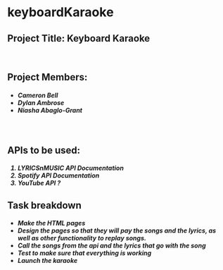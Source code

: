# keyboardKaraoke
<h2>Project Title: Keyboard Karaoke</h2>
<br />
<h2>Project Members:</h2>
<h5>
  <ul>
    <li>Cameron Bell</li>
    <li>Dylan Ambrose</li>
    <li>Niasha Abaglo-Grant</li>
  </ul>
</h5>

<br />
<h2>APIs to be used:</h2>
<h5>
  <ol>
    <li>LYRICSnMUSIC API Documentation</li>
    <li>Spotify API Documentation</li>
    <li>YouTube API ?</li>
  </ol>
</h5>

<h2>
  Task breakdown
</h2>
<h5>
  <ul>
    <li>Make the HTML pages</li>
    <li>
      Design the pages so that they will pay the songs and the lyrics, as well
      as other functionality to replay songs.
    </li>
    <li>Call the songs from the api and the lyrics that go with the song</li>
    <li>Test to make sure that everything is working</li>
    <li>Launch the karaoke</li>
  </ul>
</h5>
